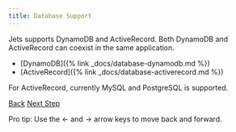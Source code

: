 ```yaml
---
title: Database Support
---
```


Jets supports DynamoDB and ActiveRecord. Both DynamoDB and ActiveRecord can coexist in the same application.

* [DynamoDB]({% link _docs/database-dynamodb.md %})
* [ActiveRecord]({% link _docs/database-activerecord.md %})

For ActiveRecord, currently MySQL and PostgreSQL is supported.

<a id="prev" class="btn btn-basic" href="{% link _docs/events-sqs.md %}">Back</a>
<a id="next" class="btn btn-primary" href="{% link _docs/database-dynamodb.md %}">Next Step</a>
<p class="keyboard-tip">Pro tip: Use the <- and -> arrow keys to move back and forward.</p>
